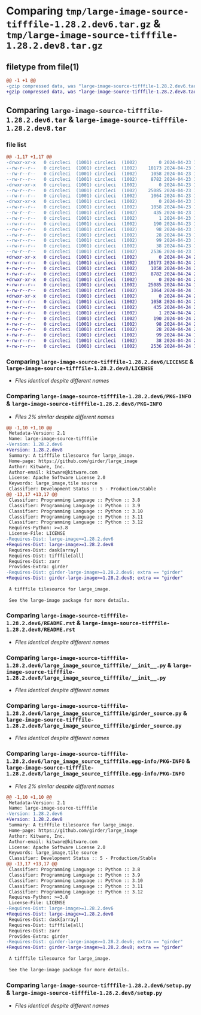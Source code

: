 # Comparing `tmp/large-image-source-tifffile-1.28.2.dev6.tar.gz` & `tmp/large-image-source-tifffile-1.28.2.dev8.tar.gz`

## filetype from file(1)

```diff
@@ -1 +1 @@
-gzip compressed data, was "large-image-source-tifffile-1.28.2.dev6.tar", last modified: Tue Apr 23 16:02:56 2024, max compression
+gzip compressed data, was "large-image-source-tifffile-1.28.2.dev8.tar", last modified: Wed Apr 24 20:05:10 2024, max compression
```

## Comparing `large-image-source-tifffile-1.28.2.dev6.tar` & `large-image-source-tifffile-1.28.2.dev8.tar`

### file list

```diff
@@ -1,17 +1,17 @@
-drwxr-xr-x   0 circleci  (1001) circleci  (1002)        0 2024-04-23 16:02:56.353132 large-image-source-tifffile-1.28.2.dev6/
--rw-r--r--   0 circleci  (1001) circleci  (1002)    10173 2024-04-23 16:02:56.000000 large-image-source-tifffile-1.28.2.dev6/LICENSE
--rw-r--r--   0 circleci  (1001) circleci  (1002)     1058 2024-04-23 16:02:56.353132 large-image-source-tifffile-1.28.2.dev6/PKG-INFO
--rw-r--r--   0 circleci  (1001) circleci  (1002)     8782 2024-04-23 16:02:56.000000 large-image-source-tifffile-1.28.2.dev6/README.rst
-drwxr-xr-x   0 circleci  (1001) circleci  (1002)        0 2024-04-23 16:02:56.353132 large-image-source-tifffile-1.28.2.dev6/large_image_source_tifffile/
--rw-r--r--   0 circleci  (1001) circleci  (1002)    25085 2024-04-23 15:56:50.000000 large-image-source-tifffile-1.28.2.dev6/large_image_source_tifffile/__init__.py
--rw-r--r--   0 circleci  (1001) circleci  (1002)     1064 2024-04-23 15:56:50.000000 large-image-source-tifffile-1.28.2.dev6/large_image_source_tifffile/girder_source.py
-drwxr-xr-x   0 circleci  (1001) circleci  (1002)        0 2024-04-23 16:02:56.353132 large-image-source-tifffile-1.28.2.dev6/large_image_source_tifffile.egg-info/
--rw-r--r--   0 circleci  (1001) circleci  (1002)     1058 2024-04-23 16:02:56.000000 large-image-source-tifffile-1.28.2.dev6/large_image_source_tifffile.egg-info/PKG-INFO
--rw-r--r--   0 circleci  (1001) circleci  (1002)      435 2024-04-23 16:02:56.000000 large-image-source-tifffile-1.28.2.dev6/large_image_source_tifffile.egg-info/SOURCES.txt
--rw-r--r--   0 circleci  (1001) circleci  (1002)        1 2024-04-23 16:02:56.000000 large-image-source-tifffile-1.28.2.dev6/large_image_source_tifffile.egg-info/dependency_links.txt
--rw-r--r--   0 circleci  (1001) circleci  (1002)      190 2024-04-23 16:02:56.000000 large-image-source-tifffile-1.28.2.dev6/large_image_source_tifffile.egg-info/entry_points.txt
--rw-r--r--   0 circleci  (1001) circleci  (1002)       98 2024-04-23 16:02:56.000000 large-image-source-tifffile-1.28.2.dev6/large_image_source_tifffile.egg-info/requires.txt
--rw-r--r--   0 circleci  (1001) circleci  (1002)       28 2024-04-23 16:02:56.000000 large-image-source-tifffile-1.28.2.dev6/large_image_source_tifffile.egg-info/top_level.txt
--rw-r--r--   0 circleci  (1001) circleci  (1002)       99 2024-04-23 15:56:50.000000 large-image-source-tifffile-1.28.2.dev6/pyproject.toml
--rw-r--r--   0 circleci  (1001) circleci  (1002)       38 2024-04-23 16:02:56.353132 large-image-source-tifffile-1.28.2.dev6/setup.cfg
--rw-r--r--   0 circleci  (1001) circleci  (1002)     2536 2024-04-23 15:56:50.000000 large-image-source-tifffile-1.28.2.dev6/setup.py
+drwxr-xr-x   0 circleci  (1001) circleci  (1002)        0 2024-04-24 20:05:10.126591 large-image-source-tifffile-1.28.2.dev8/
+-rw-r--r--   0 circleci  (1001) circleci  (1002)    10173 2024-04-24 20:05:09.000000 large-image-source-tifffile-1.28.2.dev8/LICENSE
+-rw-r--r--   0 circleci  (1001) circleci  (1002)     1058 2024-04-24 20:05:10.126591 large-image-source-tifffile-1.28.2.dev8/PKG-INFO
+-rw-r--r--   0 circleci  (1001) circleci  (1002)     8782 2024-04-24 20:05:09.000000 large-image-source-tifffile-1.28.2.dev8/README.rst
+drwxr-xr-x   0 circleci  (1001) circleci  (1002)        0 2024-04-24 20:05:10.122591 large-image-source-tifffile-1.28.2.dev8/large_image_source_tifffile/
+-rw-r--r--   0 circleci  (1001) circleci  (1002)    25085 2024-04-24 19:59:45.000000 large-image-source-tifffile-1.28.2.dev8/large_image_source_tifffile/__init__.py
+-rw-r--r--   0 circleci  (1001) circleci  (1002)     1064 2024-04-24 19:59:45.000000 large-image-source-tifffile-1.28.2.dev8/large_image_source_tifffile/girder_source.py
+drwxr-xr-x   0 circleci  (1001) circleci  (1002)        0 2024-04-24 20:05:10.126591 large-image-source-tifffile-1.28.2.dev8/large_image_source_tifffile.egg-info/
+-rw-r--r--   0 circleci  (1001) circleci  (1002)     1058 2024-04-24 20:05:10.000000 large-image-source-tifffile-1.28.2.dev8/large_image_source_tifffile.egg-info/PKG-INFO
+-rw-r--r--   0 circleci  (1001) circleci  (1002)      435 2024-04-24 20:05:10.000000 large-image-source-tifffile-1.28.2.dev8/large_image_source_tifffile.egg-info/SOURCES.txt
+-rw-r--r--   0 circleci  (1001) circleci  (1002)        1 2024-04-24 20:05:10.000000 large-image-source-tifffile-1.28.2.dev8/large_image_source_tifffile.egg-info/dependency_links.txt
+-rw-r--r--   0 circleci  (1001) circleci  (1002)      190 2024-04-24 20:05:10.000000 large-image-source-tifffile-1.28.2.dev8/large_image_source_tifffile.egg-info/entry_points.txt
+-rw-r--r--   0 circleci  (1001) circleci  (1002)       98 2024-04-24 20:05:10.000000 large-image-source-tifffile-1.28.2.dev8/large_image_source_tifffile.egg-info/requires.txt
+-rw-r--r--   0 circleci  (1001) circleci  (1002)       28 2024-04-24 20:05:10.000000 large-image-source-tifffile-1.28.2.dev8/large_image_source_tifffile.egg-info/top_level.txt
+-rw-r--r--   0 circleci  (1001) circleci  (1002)       99 2024-04-24 19:59:45.000000 large-image-source-tifffile-1.28.2.dev8/pyproject.toml
+-rw-r--r--   0 circleci  (1001) circleci  (1002)       38 2024-04-24 20:05:10.126591 large-image-source-tifffile-1.28.2.dev8/setup.cfg
+-rw-r--r--   0 circleci  (1001) circleci  (1002)     2536 2024-04-24 19:59:45.000000 large-image-source-tifffile-1.28.2.dev8/setup.py
```

### Comparing `large-image-source-tifffile-1.28.2.dev6/LICENSE` & `large-image-source-tifffile-1.28.2.dev8/LICENSE`

 * *Files identical despite different names*

### Comparing `large-image-source-tifffile-1.28.2.dev6/PKG-INFO` & `large-image-source-tifffile-1.28.2.dev8/PKG-INFO`

 * *Files 2% similar despite different names*

```diff
@@ -1,10 +1,10 @@
 Metadata-Version: 2.1
 Name: large-image-source-tifffile
-Version: 1.28.2.dev6
+Version: 1.28.2.dev8
 Summary: A tifffile tilesource for large_image.
 Home-page: https://github.com/girder/large_image
 Author: Kitware, Inc.
 Author-email: kitware@kitware.com
 License: Apache Software License 2.0
 Keywords: large_image,tile source
 Classifier: Development Status :: 5 - Production/Stable
@@ -13,17 +13,17 @@
 Classifier: Programming Language :: Python :: 3.8
 Classifier: Programming Language :: Python :: 3.9
 Classifier: Programming Language :: Python :: 3.10
 Classifier: Programming Language :: Python :: 3.11
 Classifier: Programming Language :: Python :: 3.12
 Requires-Python: >=3.8
 License-File: LICENSE
-Requires-Dist: large-image>=1.28.2.dev6
+Requires-Dist: large-image>=1.28.2.dev8
 Requires-Dist: dask[array]
 Requires-Dist: tifffile[all]
 Requires-Dist: zarr
 Provides-Extra: girder
-Requires-Dist: girder-large-image>=1.28.2.dev6; extra == "girder"
+Requires-Dist: girder-large-image>=1.28.2.dev8; extra == "girder"
 
 A tifffile tilesource for large_image.
 
 See the large-image package for more details.
```

### Comparing `large-image-source-tifffile-1.28.2.dev6/README.rst` & `large-image-source-tifffile-1.28.2.dev8/README.rst`

 * *Files identical despite different names*

### Comparing `large-image-source-tifffile-1.28.2.dev6/large_image_source_tifffile/__init__.py` & `large-image-source-tifffile-1.28.2.dev8/large_image_source_tifffile/__init__.py`

 * *Files identical despite different names*

### Comparing `large-image-source-tifffile-1.28.2.dev6/large_image_source_tifffile/girder_source.py` & `large-image-source-tifffile-1.28.2.dev8/large_image_source_tifffile/girder_source.py`

 * *Files identical despite different names*

### Comparing `large-image-source-tifffile-1.28.2.dev6/large_image_source_tifffile.egg-info/PKG-INFO` & `large-image-source-tifffile-1.28.2.dev8/large_image_source_tifffile.egg-info/PKG-INFO`

 * *Files 2% similar despite different names*

```diff
@@ -1,10 +1,10 @@
 Metadata-Version: 2.1
 Name: large-image-source-tifffile
-Version: 1.28.2.dev6
+Version: 1.28.2.dev8
 Summary: A tifffile tilesource for large_image.
 Home-page: https://github.com/girder/large_image
 Author: Kitware, Inc.
 Author-email: kitware@kitware.com
 License: Apache Software License 2.0
 Keywords: large_image,tile source
 Classifier: Development Status :: 5 - Production/Stable
@@ -13,17 +13,17 @@
 Classifier: Programming Language :: Python :: 3.8
 Classifier: Programming Language :: Python :: 3.9
 Classifier: Programming Language :: Python :: 3.10
 Classifier: Programming Language :: Python :: 3.11
 Classifier: Programming Language :: Python :: 3.12
 Requires-Python: >=3.8
 License-File: LICENSE
-Requires-Dist: large-image>=1.28.2.dev6
+Requires-Dist: large-image>=1.28.2.dev8
 Requires-Dist: dask[array]
 Requires-Dist: tifffile[all]
 Requires-Dist: zarr
 Provides-Extra: girder
-Requires-Dist: girder-large-image>=1.28.2.dev6; extra == "girder"
+Requires-Dist: girder-large-image>=1.28.2.dev8; extra == "girder"
 
 A tifffile tilesource for large_image.
 
 See the large-image package for more details.
```

### Comparing `large-image-source-tifffile-1.28.2.dev6/setup.py` & `large-image-source-tifffile-1.28.2.dev8/setup.py`

 * *Files identical despite different names*

